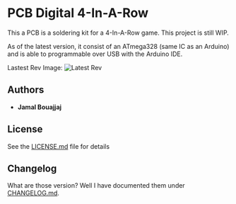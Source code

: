 # PCB Digital 4-In-A-Row

This a PCB is a soldering kit for a 4-In-A-Row game. This project is still WIP.

As of the latest version, it consist of an ATmega328 (same IC as an Arduino) and is able to programmable over USB with the Arduino IDE.

Lastest Rev Image:
![Latest Rev](.images/20210311_013805.jpg)

## Authors

* **Jamal Bouajjaj** 

## License

See the [LICENSE.md](LICENSE.md) file for details

## Changelog 

What are those version? Well I have documented them under [CHANGELOG.md](CHANGELOG.md).
